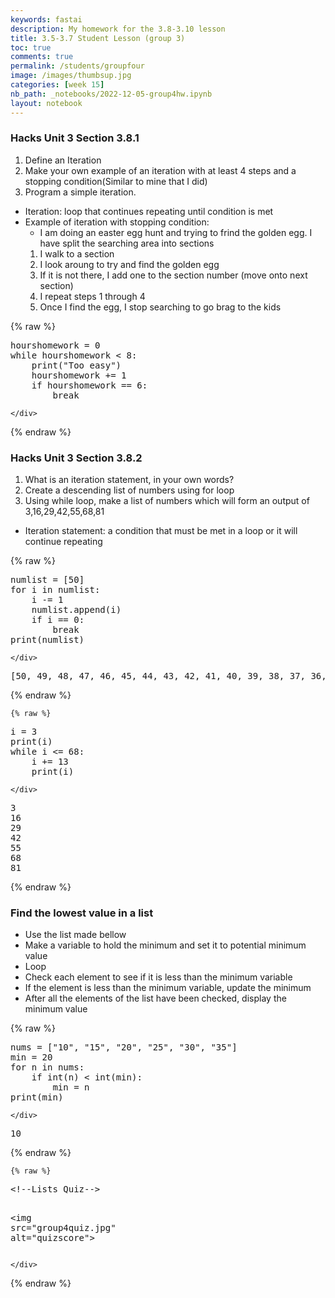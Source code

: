 ```yaml
---
keywords: fastai
description: My homework for the 3.8-3.10 lesson
title: 3.5-3.7 Student Lesson (group 3)
toc: true
comments: true
permalink: /students/groupfour
image: /images/thumbsup.jpg
categories: [week 15]
nb_path: _notebooks/2022-12-05-group4hw.ipynb
layout: notebook
---
```


<!--
#################################################
### THIS FILE WAS AUTOGENERATED! DO NOT EDIT! ###
#################################################
# file to edit: _notebooks/2022-12-05-group4hw.ipynb
-->

<div class="container" id="notebook-container">
        
<div class="cell border-box-sizing text_cell rendered"><div class="inner_cell">
<div class="text_cell_render border-box-sizing rendered_html">
<h3 id="Hacks-Unit-3-Section-3.8.1"><strong>Hacks</strong> Unit 3 Section 3.8.1<a class="anchor-link" href="#Hacks-Unit-3-Section-3.8.1"> </a></h3><ol>
<li>Define an Iteration</li>
<li>Make your own example of an iteration with at least 4 steps and a stopping condition(Similar to mine that I did)</li>
<li>Program a simple iteration.</li>
</ol>

</div>
</div>
</div>
<div class="cell border-box-sizing text_cell rendered"><div class="inner_cell">
<div class="text_cell_render border-box-sizing rendered_html">
<ul>
<li>Iteration: loop that continues repeating until condition is met</li>
<li>Example of iteration with stopping condition:<ul>
<li>I am doing an easter egg hunt and trying to frind the golden egg. I have split the searching area into sections</li>
</ul>
<ol>
<li>I walk to a section</li>
<li>I look aroung to try and find the golden egg</li>
<li>If it is not there, I add one to the section number (move onto next section)</li>
<li>I repeat steps 1 through 4</li>
<li>Once I find the egg, I stop searching to go brag to the kids</li>
</ol>
</li>
</ul>

</div>
</div>
</div>
    {% raw %}
    
<div class="cell border-box-sizing code_cell rendered">
<div class="input">

<div class="inner_cell">
    <div class="input_area">
<div class=" highlight hl-ipython3"><pre><span></span><span class="n">hourshomework</span> <span class="o">=</span> <span class="mi">0</span>
<span class="k">while</span> <span class="n">hourshomework</span> <span class="o">&lt;</span> <span class="mi">8</span><span class="p">:</span>
    <span class="nb">print</span><span class="p">(</span><span class="s2">&quot;Too easy&quot;</span><span class="p">)</span>
    <span class="n">hourshomework</span> <span class="o">+=</span> <span class="mi">1</span>
    <span class="k">if</span> <span class="n">hourshomework</span> <span class="o">==</span> <span class="mi">6</span><span class="p">:</span>
        <span class="k">break</span>
</pre></div>

    </div>
</div>
</div>

</div>
    {% endraw %}

<div class="cell border-box-sizing text_cell rendered"><div class="inner_cell">
<div class="text_cell_render border-box-sizing rendered_html">
<h3 id="Hacks-Unit-3-Section-3.8.2"><strong>Hacks</strong> Unit 3 Section 3.8.2<a class="anchor-link" href="#Hacks-Unit-3-Section-3.8.2"> </a></h3><ol>
<li>What is an iteration statement, in your own words?</li>
<li>Create a descending list of numbers using for loop</li>
<li>Using while loop, make a list of numbers which will form an output of 3,16,29,42,55,68,81</li>
</ol>

</div>
</div>
</div>
<div class="cell border-box-sizing text_cell rendered"><div class="inner_cell">
<div class="text_cell_render border-box-sizing rendered_html">
<ul>
<li>Iteration statement: a condition that must be met in a loop or it will continue repeating</li>
</ul>

</div>
</div>
</div>
    {% raw %}
    
<div class="cell border-box-sizing code_cell rendered">
<div class="input">

<div class="inner_cell">
    <div class="input_area">
<div class=" highlight hl-ipython3"><pre><span></span><span class="n">numlist</span> <span class="o">=</span> <span class="p">[</span><span class="mi">50</span><span class="p">]</span>
<span class="k">for</span> <span class="n">i</span> <span class="ow">in</span> <span class="n">numlist</span><span class="p">:</span>
    <span class="n">i</span> <span class="o">-=</span> <span class="mi">1</span>
    <span class="n">numlist</span><span class="o">.</span><span class="n">append</span><span class="p">(</span><span class="n">i</span><span class="p">)</span>
    <span class="k">if</span> <span class="n">i</span> <span class="o">==</span> <span class="mi">0</span><span class="p">:</span>
        <span class="k">break</span>
<span class="nb">print</span><span class="p">(</span><span class="n">numlist</span><span class="p">)</span>
</pre></div>

    </div>
</div>
</div>

<div class="output_wrapper">
<div class="output">

<div class="output_area">

<div class="output_subarea output_stream output_stdout output_text">
<pre>[50, 49, 48, 47, 46, 45, 44, 43, 42, 41, 40, 39, 38, 37, 36, 35, 34, 33, 32, 31, 30, 29, 28, 27, 26, 25, 24, 23, 22, 21, 20, 19, 18, 17, 16, 15, 14, 13, 12, 11, 10, 9, 8, 7, 6, 5, 4, 3, 2, 1, 0]
</pre>
</div>
</div>

</div>
</div>

</div>
    {% endraw %}

    {% raw %}
    
<div class="cell border-box-sizing code_cell rendered">
<div class="input">

<div class="inner_cell">
    <div class="input_area">
<div class=" highlight hl-ipython3"><pre><span></span><span class="n">i</span> <span class="o">=</span> <span class="mi">3</span>
<span class="nb">print</span><span class="p">(</span><span class="n">i</span><span class="p">)</span>
<span class="k">while</span> <span class="n">i</span> <span class="o">&lt;=</span> <span class="mi">68</span><span class="p">:</span>
    <span class="n">i</span> <span class="o">+=</span> <span class="mi">13</span>
    <span class="nb">print</span><span class="p">(</span><span class="n">i</span><span class="p">)</span>
</pre></div>

    </div>
</div>
</div>

<div class="output_wrapper">
<div class="output">

<div class="output_area">

<div class="output_subarea output_stream output_stdout output_text">
<pre>3
16
29
42
55
68
81
</pre>
</div>
</div>

</div>
</div>

</div>
    {% endraw %}

<div class="cell border-box-sizing text_cell rendered"><div class="inner_cell">
<div class="text_cell_render border-box-sizing rendered_html">
<h3 id="Find-the-lowest-value-in-a-list">Find the lowest value in a list<a class="anchor-link" href="#Find-the-lowest-value-in-a-list"> </a></h3><ul>
<li>Use the list made bellow</li>
<li>Make a variable to hold the minimum and set it to potential minimum value</li>
<li>Loop</li>
<li>Check each element to see if it is less than the minimum variable</li>
<li>If the element is less than the minimum variable, update the minimum</li>
<li>After all the elements of the list have been checked, display the minimum value</li>
</ul>

</div>
</div>
</div>
    {% raw %}
    
<div class="cell border-box-sizing code_cell rendered">
<div class="input">

<div class="inner_cell">
    <div class="input_area">
<div class=" highlight hl-ipython3"><pre><span></span><span class="n">nums</span> <span class="o">=</span> <span class="p">[</span><span class="s2">&quot;10&quot;</span><span class="p">,</span> <span class="s2">&quot;15&quot;</span><span class="p">,</span> <span class="s2">&quot;20&quot;</span><span class="p">,</span> <span class="s2">&quot;25&quot;</span><span class="p">,</span> <span class="s2">&quot;30&quot;</span><span class="p">,</span> <span class="s2">&quot;35&quot;</span><span class="p">]</span>
<span class="nb">min</span> <span class="o">=</span> <span class="mi">20</span>
<span class="k">for</span> <span class="n">n</span> <span class="ow">in</span> <span class="n">nums</span><span class="p">:</span>
    <span class="k">if</span> <span class="nb">int</span><span class="p">(</span><span class="n">n</span><span class="p">)</span> <span class="o">&lt;</span> <span class="nb">int</span><span class="p">(</span><span class="nb">min</span><span class="p">):</span>
        <span class="nb">min</span> <span class="o">=</span> <span class="n">n</span>
<span class="nb">print</span><span class="p">(</span><span class="nb">min</span><span class="p">)</span>
</pre></div>

    </div>
</div>
</div>

<div class="output_wrapper">
<div class="output">

<div class="output_area">

<div class="output_subarea output_stream output_stdout output_text">
<pre>10
</pre>
</div>
</div>

</div>
</div>

</div>
    {% endraw %}

    {% raw %}
    
<div class="cell border-box-sizing code_cell rendered">
<div class="input">

<div class="inner_cell">
    <div class="input_area">
<div class=" highlight hl-ipython3"><pre><span></span><span class="o">&lt;!</span>--Lists Quiz--&gt; 

<span class="o">&lt;</span><span class="n">img</span> <span class="n">src</span><span class="o">=</span><span class="s2">&quot;group4quiz.jpg&quot;</span> <span class="n">alt</span><span class="o">=</span><span class="s2">&quot;quizscore&quot;</span><span class="o">&gt;</span>
</pre></div>

    </div>
</div>
</div>

</div>
    {% endraw %}

</div>
 

